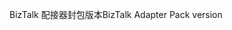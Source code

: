 <span data-ttu-id="8e542-101">BizTalk 配接器封包版本</span><span class="sxs-lookup"><span data-stu-id="8e542-101">BizTalk Adapter Pack version</span></span>